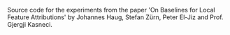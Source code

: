 Source code for the experiments from the paper 'On Baselines for Local Feature Attributions' by Johannes Haug, Stefan Zürn, Peter El-Jiz and Prof. Gjergji Kasneci.